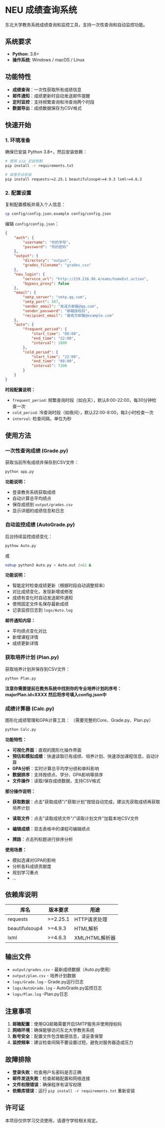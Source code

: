 # NEU 成绩查询系统

东北大学教务系统成绩查询和监控工具，支持一次性查询和自动监控功能。

## 系统要求

- **Python**: 3.8+
- **操作系统**: Windows / macOS / Linux

## 功能特性

- **成绩查询**：一次性获取所有成绩信息
- **邮件通知**：成绩更新时自动发送邮件提醒
- **定时监控**：支持频繁查询和冷查询两个时段
- **数据导出**：成绩数据保存为CSV格式

## 快速开始

### 1. 环境准备

确保已安装 Python 3.8+，然后安装依赖：

```bash
# 使用 pip 安装依赖
pip install -r requirements.txt

# 或者手动安装
pip install requests>=2.25.1 beautifulsoup4>=4.9.3 lxml>=4.6.3
```

### 2. 配置设置

复制配置模板并填入个人信息：

```bash
cp config/config.json.example config/config.json
```

编辑 `config/config.json`：

```json
{
    "auth": {
        "username": "你的学号",
        "password": "你的密码"
    },
    "output": {
        "directory": "output",
        "grades_filename": "grades.csv"
    },
    "neu_login": {
        "service_url": "http://219.216.96.4/eams/homeExt.action",
        "bypass_proxy": false
    },
    "email": {
        "smtp_server": "smtp.qq.com",
        "smtp_port": 587,
        "sender_email": "发送方邮箱@qq.com",
        "sender_password": "邮箱授权码",
        "recipient_email": "接收方邮箱@example.com"
    },
    "auto": {
        "frequent_period": {
            "start_time": "08:00",
            "end_time": "22:00",
            "interval": 1800
        },
        "cold_period": {
            "start_time": "22:00",
            "end_time": "08:00",
            "interval": 7200
        }
    }
}
```

**时段配置说明：**
- `frequent_period`: 频繁查询时段（如白天），默认8:00-22:00，每30分钟检查一次
- `cold_period`: 冷查询时段（如夜间），默认22:00-8:00，每2小时检查一次
- `interval`: 检查间隔，单位为秒

## 使用方法

### 一次性查询成绩 (Grade.py)

获取当前所有成绩并保存到CSV文件：

```bash
python app.py
```

**功能说明：**
- 登录教务系统获取成绩
- 自动计算总平均绩点
- 保存成绩到 `output/grades.csv`
- 显示详细的成绩信息和日志

### 自动监控成绩 (AutoGrade.py)

后台持续监控成绩变化：

```bash
pythow Auto.py
```

或

```bash
nohup python3 Auto.py > Auto.out 2>&1 &
```

**功能说明：**
- 智能定时检查成绩更新（根据时段自动调整频率）
- 对比成绩变化，发现新增或修改
- 成绩有变化时自动发送邮件通知
- 使用固定文件名保存最新成绩
- 记录监控日志到 `logs/Auto.log`

**邮件通知内容：**
- 平均绩点变化对比
- 新增课程详情
- 成绩更新详情

### 获取培养计划 (Plan.py)

获取培养计划并保存到CSV文件：

```bash
python Plan.py
```

**注意你需要提前在教务系统中找到你的专业培养计划的序号：majorPlan.id=XXXX 然后将序号填入config.json中**

### 成绩计算器 (Calc.py)

图形化成绩管理和GPA计算工具：
（需要完整的Core、Grade.py、Plan.py）

```bash
python Calc.py
```

**功能特性：**
- **可视化界面**：直观的图形化操作界面
- **预估和模拟成绩**：快速读取已有成绩、培养计划、快速添加课程信息，自动计算
- **GPA分析**：实时计算总平均学分绩和单科影响
- **数据排序**：支持按绩点、学分、GPA影响等排序
- **文件操作**：读取/保存成绩数据，支持CSV格式

**部分操作说明：**
- **获取数据**：点击"获取成绩"/"获取计划"按钮自动完成，建议先获取成绩再获取培养计划
- **读取文件**：点击"读取成绩文件"/"读取计划文件"加载本地CSV文件

- **编辑成绩**：双击表格中的课程可编辑绩点
- **牌路**：点击列标题进行排序分析


**使用场景：**
- 模拟选课对GPA的影响
- 分析各科成绩贡献度
- 规划学习重点
- ...

## 依赖库说明

| 库名 | 版本要求 | 用途 |
|------|----------|------|
| requests | >=2.25.1 | HTTP请求处理 |
| beautifulsoup4 | >=4.9.3 | HTML解析 |
| lxml | >=4.6.3 | XML/HTML解析器 |

## 输出文件

- `output/grades.csv` - 最新成绩数据（Auto.py使用）
- `output/plan.csv` - 培养计划数据
- `logs/Grade.log` - Grade.py运行日志
- `logs/AutoGrade.log` - AutoGrade.py监控日志
- `logs/Plan.log` -Plan.py日志

## 注意事项

1. **邮箱配置**：使用QQ邮箱需要开启SMTP服务并使用授权码
2. **网络环境**：确保能够访问东北大学教务系统
3. **账号安全**：配置文件包含敏感信息，请妥善保管
4. **监控频率**：建议检查间隔不要设置过短，避免对服务器造成压力

## 故障排除

- **登录失败**：检查用户名密码是否正确
- **邮件发送失败**：检查邮箱配置和网络连接
- **文件权限错误**：确保程序有读写权限
- **依赖库错误**：运行 `pip install -r requirements.txt` 重新安装

## 许可证

本项目仅供学习交流使用，请遵守学校相关规定。

